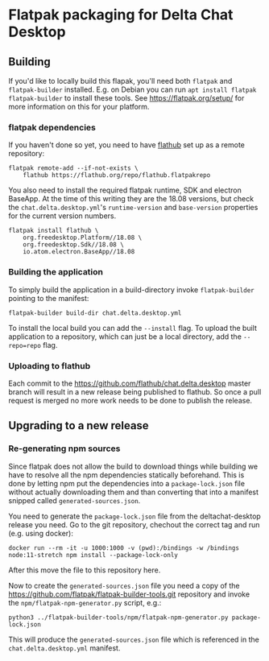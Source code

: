 # Flatpak packaging for Delta Chat Desktop

## Building

If you'd like to locally build this flapak, you'll need both `flatpak`
and `flatpak-builder` installed.  E.g. on Debian you can run `apt
install flatpak flatpak-builder` to install these tools.  See
https://flatpak.org/setup/ for more information on this for your
platform.

### flatpak dependencies

If you haven't done so yet, you need to have
[flathub](https://flathub.org) set up as a remote repository:

```
flatpak remote-add --if-not-exists \
    flathub https://flathub.org/repo/flathub.flatpakrepo
```

You also need to install the required flatpak runtime, SDK and
electron BaseApp.  At the time of this writing they are the 18.08
versions, but check the `chat.delta.desktop.yml`'s `runtime-version`
and `base-version` properties for the current version numbers.

```
flatpak install flathub \
    org.freedesktop.Platform//18.08 \
    org.freedesktop.Sdk//18.08 \
    io.atom.electron.BaseApp//18.08
```


### Building the application

To simply build the application in a build-directory invoke
`flatpak-builder` pointing to the manifest:
```
flatpak-builder build-dir chat.delta.desktop.yml
```

To install the local build you can add the `--install` flag.  To
upload the built application to a repository, which can just be a
local directory, add the `--repo=repo` flag.


### Uploading to flathub

Each commit to the https://github.com/flathub/chat.delta.desktop
master branch will result in a new release being published to
flathub.  So once a pull request is merged no more work needs to be
done to publish the release.


## Upgrading to a new release


### Re-generating npm sources

Since flatpak does not allow the build to download things while
building we have to resolve all the npm dependencies statically
beforehand.  This is done by letting npm put the dependencies into a
`package-lock.json` file without actually downloading them and than
converting that into a manifest snipped called
`generated-sources.json`.

You need to generate the `package-lock.json` file from the
deltachat-desktop release you need.  Go to the git repository,
chechout the correct tag and run (e.g. using docker):

```
docker run --rm -it -u 1000:1000 -v (pwd):/bindings -w /bindings node:11-stretch npm install --package-lock-only
```

After this move the file to this repository here.

Now to create the `generated-sources.json` file you need a copy of the
https://github.com/flatpak/flatpak-builder-tools.git repository and
invoke the `npm/flatpak-npm-generator.py` script, e.g.:

```
python3 ../flatpak-builder-tools/npm/flatpak-npm-generator.py package-lock.json
```

This will produce the `generated-sources.json` file which is referenced
in the `chat.delta.desktop.yml` manifest.
